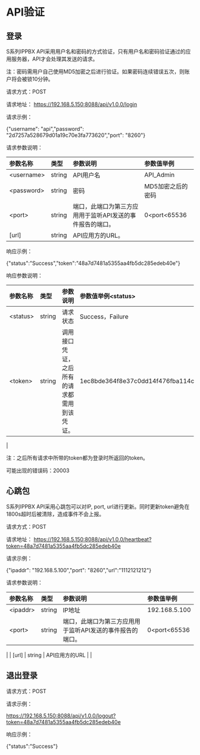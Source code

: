 # API验证

## 登录

S系列IPPBX API采用用户名和密码的方式验证，只有用户名和密码验证通过的应用服务器，API才会处理其发送的请求。

注：密码需用户自己使用MD5加密之后进行验证。如果密码连续错误五次，则账户将会被锁10分钟。

请求方式：POST

请求地址：https://192.168.5.150:8088/api/v1.0.0/login

请求示例：

{"username": "api","password": "2d7257a528679d01a19c70e3fa773620","port": "8260"}

请求参数说明：

| 参数名称 | 类型 | 参数说明 | 参数值举例 |
| :--- | :--- | :--- | :--- |
| &lt;username&gt; | string | API用户名 | API\_Admin |
| &lt;password&gt; | string | 密码 | MD5加密之后的密码 |
| &lt;port&gt; | string | 端口，此端口为第三方应用用于监听API发送的事件报告的端口。 | 0&lt;port&lt;65536 |
| \[url\] | string | API应用方的URL。 |  |

响应示例：

{"status":"Success","token":"48a7d7481a5355aa4fb5dc285edeb40e"}

响应参数说明：

| 参数名称 | 类型 | 参数说明 | 参数值举例&lt;status&gt; |
| :--- | :--- | :--- | :--- |
| &lt;status&gt; | string | 请求状态 | Success，Failure |
| &lt;token&gt; | string | 调用接口凭证，之后所有的请求都需用到该凭证。 | 1ec8bde364f8e37c0dd14f476fba114c |

注：之后所有请求中所带的token都为登录时所返回的token。

可能出现的错误码：20003

## 心跳包 

S系列IPPBX API采用心跳包可以对IP, port, url进行更新。同时更新token避免在1800s超时后被清除，造成事件不会上报。

请求方式：POST

请求地址：https://192.168.5.150:8088/api/v1.0.0/heartbeat?token=48a7d7481a5355aa4fb5dc285edeb40e

请求示例：

{"ipaddr": "192.168.5.100","port": "8260","url":"1112121212"}

请求参数说明：

| 参数名称 | 类型 | 参数说明 | 参数值举例 |
| :--- | :--- | :--- | :--- |
| &lt;ipaddr&gt; | string | IP地址 | 192.168.5.100 |
| &lt;port&gt; | string | 端口，此端口为第三方应用用于监听API发送的事件报告的端口。 | 0&lt;port&lt;65536 |
| \[url\] | string | API应用方的URL | 		 |

## 退出登录

请求方式：POST

请求示例：

https://192.168.5.150:8088/api/v1.0.0/logout?token=48a7d7481a5355aa4fb5dc285edeb40e 

响应示例：

{"status":"Success"}



